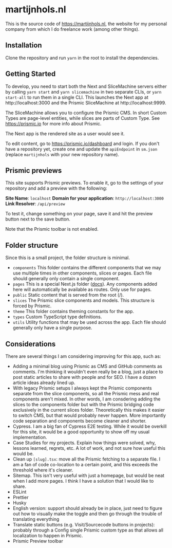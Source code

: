 # martijnhols.nl

This is the source code of https://martijnhols.nl, the website for my personal company from which I do freelance work (among other things).

## Installation

Clone the repository and run `yarn` in the root to install the dependencies.

## Getting Started

To develop, you need to start both the Next and SliceMachine servers either by calling `yarn start` and `yarn slicemachine` in two separate CLIs, or `yarn start-all` to run them in a single CLI. This launches the Next app at http://localhost:3000 and the Prismic SliceMachine at http://localhost:9999.

The SliceMachine allows you to configure the Prismic CMS. In short Custom Types are page-level entities, while slices are parts of Custom Type. See https://prismic.io for more info about Prismic.

The Next app is the rendered site as a user would see it.

To edit content, go to https://prismic.io/dashboard and login. If you don't have a repository yet, create one and update the `apiEndpoint` in `sm.json` (replace `martijnhols` with your new repository name).

## Prismic previews

This site supports Prismic previews. To enable it, go to the settings of your repository and add a preview with the following:

**Site Name**: `localhost`
**Domain for your application**: `http://localhost:3000`
**Link Resolver**: `/api/preview`

To test it, change something on your page, save it and hit the preview button next to the save button.

Note that the Prismic toolbar is not enabled.

## Folder structure

Since this is a small project, the folder structure is minimal.

- `components` This folder contains the different components that we may use multiple times in other components, slices or pages. Each file should generally only contain a single component.
- `pages` This is a special Next.js folder ([docs](https://nextjs.org/docs/basic-features/pages)). Any components added here will automatically be available as routes. Only use for pages.
- `public` Static content that is served from the root (/).
- `slices` The Prismic slice components and models. This structure is forced by Prismic.
- `theme` This folder contains theming constants for the app.
- `types` Custom TypeScript type definitions.
- `utils` Utility functions that may be used across the app. Each file should generally only have a single purpose.

## Considerations

There are several things I am considering improving for this app, such as:

- Adding a minimal blog using Prismic as CMS and GitHub comments as comments. I'm thinking it wouldn't even really be a blog, just a place to post static articles to share with people and for SEO. I have a dozen article ideas already lined up.
- With legacy Prismic setups I always kept the Prismic components separate from the slice components, so all the Prismic mess and real components aren't mixed. In other words, I am consdering adding the slices to the components folder but with the Prismic bridging code exclusively in the current slices folder. Theoretically this makes it easier to switch CMS, but that would probably never happen. More importantly code separation and components become cleaner and shorter.
- Cypress. I am a big fan of Cypress E2E testing. While it would be overkill for this site, it would be a good opportunity to show off my usual implementation.
- Case Studies for my projects. Explain how things were solved, why, lessons learned, regrets, etc. A lot of work, and not sure how useful this would be.
- Clean up `[slug].tsx`: move all the Prismic fetching to a separate file. I am a fan of code co-location to a certain point, and this exceeds the threshold where it's cleaner.
- Sitemap. This isn't very useful with just a homepage, but would be neat when I add more pages. I think I have a solution that I would like to share.
- ESLint
- Prettier
- Husky
- English version: support should already be in place, just need to figure out how to visually make the toggle and then go through the trouble of translating everything
- Translate static buttons (e.g. Visit/Sourcecode buttons in projects): probably through a Config single Prismic custom type as that allows all localization to happen in Prismic.
- Prismic Preview toolbar
